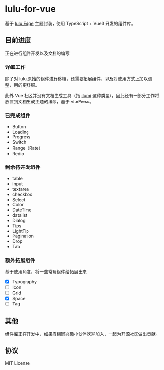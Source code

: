 # lulu-for-vue

基于 [lulu Edge](https://github.com/yued-fe/lulu) 主题封装，使用 TypeScript + Vue3 开发的组件库。

## 目前进度

正在进行组件开发以及文档的编写

### 详细工作

除了对 lulu 原始的组件进行移植，还需要拓展组件，以及对使用方式上加以调整，用的更舒服。

此外 Vue 社区并没有文档生成工具（指 [dumi](https://github.com/umijs/dumi) 这种类型），因此还有一部分工作将放置到文档生成主题的编写，基于 vitePress。

### 已完成组件

- Button
- Loading
- Progress
- Switch
- Range（Rate）
- Redio

### 剩余待开发组件

- table
- input
- textarea
- checkbox
- Select
- Color
- DateTime
- datalist
- Dialog
- Tips
- LightTip
- Pagination
- Drop
- Tab

### 额外拓展组件

基于使用角度，将一些常用组件给拓展出来

- [x] Typography
- [ ] Icon
- [ ] Grid
- [x] Space
- [ ] Tag

## 其他

组件库正在开发中，如果有相同兴趣小伙伴欢迎加入，一起为开源社区做出贡献。

## 协议

MIT License

